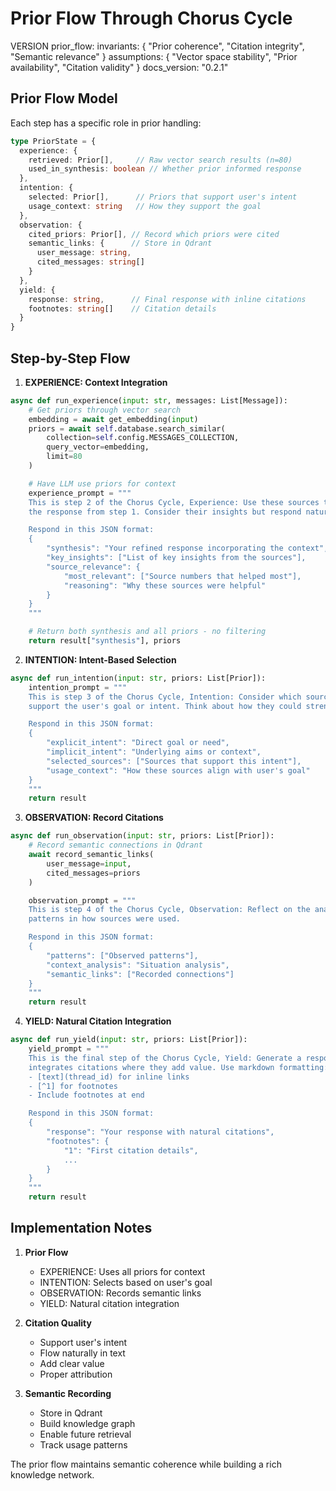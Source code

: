 # Prior Flow Through Chorus Cycle

VERSION prior_flow:
invariants: {
"Prior coherence",
"Citation integrity",
"Semantic relevance"
}
assumptions: {
"Vector space stability",
"Prior availability",
"Citation validity"
}
docs_version: "0.2.1"

## Prior Flow Model

Each step has a specific role in prior handling:

```typescript
type PriorState = {
  experience: {
    retrieved: Prior[],     // Raw vector search results (n=80)
    used_in_synthesis: boolean // Whether prior informed response
  },
  intention: {
    selected: Prior[],      // Priors that support user's intent
    usage_context: string   // How they support the goal
  },
  observation: {
    cited_priors: Prior[], // Record which priors were cited
    semantic_links: {      // Store in Qdrant
      user_message: string,
      cited_messages: string[]
    }
  },
  yield: {
    response: string,      // Final response with inline citations
    footnotes: string[]    // Citation details
  }
}
```

## Step-by-Step Flow

1. **EXPERIENCE: Context Integration**
```python
async def run_experience(input: str, messages: List[Message]):
    # Get priors through vector search
    embedding = await get_embedding(input)
    priors = await self.database.search_similar(
        collection=self.config.MESSAGES_COLLECTION,
        query_vector=embedding,
        limit=80
    )

    # Have LLM use priors for context
    experience_prompt = """
    This is step 2 of the Chorus Cycle, Experience: Use these sources to help refine
    the response from step 1. Consider their insights but respond naturally.

    Respond in this JSON format:
    {
        "synthesis": "Your refined response incorporating the context",
        "key_insights": ["List of key insights from the sources"],
        "source_relevance": {
            "most_relevant": ["Source numbers that helped most"],
            "reasoning": "Why these sources were helpful"
        }
    }
    """

    # Return both synthesis and all priors - no filtering
    return result["synthesis"], priors
```

2. **INTENTION: Intent-Based Selection**
```python
async def run_intention(input: str, priors: List[Prior]):
    intention_prompt = """
    This is step 3 of the Chorus Cycle, Intention: Consider which sources would best
    support the user's goal or intent. Think about how they could strengthen the response.

    Respond in this JSON format:
    {
        "explicit_intent": "Direct goal or need",
        "implicit_intent": "Underlying aims or context",
        "selected_sources": ["Sources that support this intent"],
        "usage_context": "How these sources align with user's goal"
    }
    """
    return result
```

3. **OBSERVATION: Record Citations**
```python
async def run_observation(input: str, priors: List[Prior]):
    # Record semantic connections in Qdrant
    await record_semantic_links(
        user_message=input,
        cited_messages=priors
    )

    observation_prompt = """
    This is step 4 of the Chorus Cycle, Observation: Reflect on the analysis and record
    patterns in how sources were used.

    Respond in this JSON format:
    {
        "patterns": ["Observed patterns"],
        "context_analysis": "Situation analysis",
        "semantic_links": ["Recorded connections"]
    }
    """
    return result
```

4. **YIELD: Natural Citation Integration**
```python
async def run_yield(input: str, priors: List[Prior]):
    yield_prompt = """
    This is the final step of the Chorus Cycle, Yield: Generate a response that naturally
    integrates citations where they add value. Use markdown formatting:
    - [text](thread_id) for inline links
    - [^1] for footnotes
    - Include footnotes at end

    Respond in this JSON format:
    {
        "response": "Your response with natural citations",
        "footnotes": {
            "1": "First citation details",
            ...
        }
    }
    """
    return result
```

## Implementation Notes

1. **Prior Flow**
   - EXPERIENCE: Uses all priors for context
   - INTENTION: Selects based on user's goal
   - OBSERVATION: Records semantic links
   - YIELD: Natural citation integration

2. **Citation Quality**
   - Support user's intent
   - Flow naturally in text
   - Add clear value
   - Proper attribution

3. **Semantic Recording**
   - Store in Qdrant
   - Build knowledge graph
   - Enable future retrieval
   - Track usage patterns

The prior flow maintains semantic coherence while building a rich knowledge network.
